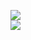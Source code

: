 [![](https://img.shields.io/badge/Made%20With-Github%20Spray-lightgrey.svg?style=for-the-badge&logo=github)](https://github.com/Annihil/github-spray#4258)  
[![](https://i.imgur.com/2DrTn0Z.gif)](https://github.com/Annihil/github-spray)